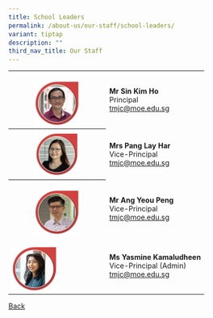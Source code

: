 ```yaml
---
title: School Leaders
permalink: /about-us/our-staff/school-leaders/
variant: tiptap
description: ""
third_nav_title: Our Staff
---
```

<table><tbody><tr><th rowspan="1" colspan="1"><p></p><div class="isomer-image-wrapper"><img style="width: 50%;" height="auto" width="100%" alt="" src="/images/Staff Photos/2024   SL/1_TMJC_Staff___SL_Mr_Sin.jpg"></div></th><td rowspan="1" colspan="1"><p><strong>Mr Sin Kim Ho</strong><br>Principal<br><a href="mailto:tmjc@moe.edu.sg" rel="noopener noreferrer nofollow" target="_blank">tmjc@moe.edu.sg</a></p></td></tr><tr><th rowspan="1" colspan="1"><div class="isomer-image-wrapper"><img style="width: 50%;" height="auto" width="100%" alt="" src="/images/Staff Photos/2024   SL/1_TMJC_Staff___SL_Mrs_Pang.jpg"></div></th><td rowspan="1" colspan="1"><p><strong>Mrs Pang Lay Har</strong><br>Vice-Principal<br><a href="mailto:tmjc@moe.edu.sg" rel="noopener noreferrer nofollow" target="_blank">tmjc@moe.edu.sg</a></p></td></tr><tr><th rowspan="1" colspan="1"><p></p><div class="isomer-image-wrapper"><img style="width: 50%;" height="auto" width="100%" alt="" src="/images/Staff Photos/2024   SL/1_TMJC_Staff___SL_Mr_Ang.jpg"></div></th><td rowspan="1" colspan="1"><p><strong>Mr Ang Yeou Peng</strong><br>Vice-Principal<br><a href="mailto:tmjc@moe.edu.sg" rel="noopener noreferrer nofollow" target="_blank">tmjc@moe.edu.sg</a></p></td></tr><tr><td rowspan="1" colspan="1"><p></p><div class="isomer-image-wrapper"><img style="width: 50%;" height="auto" width="100%" alt="" src="/images/Staff Photos/2024   SL/1_TMJC_Staff___SL_Ms_Yasmine.jpg"></div></td><td rowspan="1" colspan="1"><p><strong>Ms Yasmine Kamaludheen</strong><br>Vice-Principal (Admin)<br><a href="mailto:yasmine_kamaludheen@schools.gov.sg" rel="noopener noreferrer nofollow" target="_blank">tmjc@moe.edu.sg</a></p></td></tr></tbody></table><p><a href="https://www.tmjc.moe.edu.sg/about-us/Our-Staff/" rel="noopener noreferrer nofollow" target="_blank">Back</a></p><p></p>